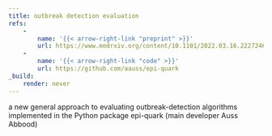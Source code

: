 ```yaml
---
title: outbreak detection evaluation
refs: 
    -
        name: '{{< arrow-right-link "preprint" >}}'
        url: https://www.medrxiv.org/content/10.1101/2022.03.16.22272469
    -
        name: '{{< arrow-right-link "code" >}}'
        url: https://github.com/aauss/epi-quark
_build:
    render: never
---
```

a new general approach to evaluating outbreak-detection algorithms implemented in the Python package epi-quark (main developer Auss Abbood)